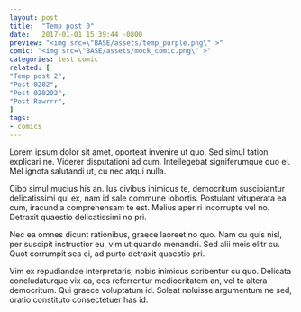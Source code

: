 ```yaml
---
layout: post
title:  "Temp post 0"
date:   2017-01-01 15:39:44 -0800
preview: "<img src=\"BASE/assets/temp_purple.png\" >"
comic: "<img src=\"BASE/assets/mock_comic.png\" >"
categories: test comic
related: [
"Temp post 2",
"Post 0202",
"Post 020202",
"Post Rawrrr",
]
tags:
- comics
---
```

Lorem ipsum dolor sit amet, oporteat invenire ut quo. Sed simul tation explicari ne. Viderer disputationi ad cum. Intellegebat signiferumque quo ei. Mel ignota salutandi ut, cu nec atqui nulla.

Cibo simul mucius his an. Ius civibus inimicus te, democritum suscipiantur delicatissimi qui ex, nam id sale commune lobortis. Postulant vituperata ea cum, iracundia comprehensam te est. Melius aperiri incorrupte vel no. Detraxit quaestio delicatissimi no pri.

Nec ea omnes dicunt rationibus, graece laoreet no quo. Nam cu quis nisl, per suscipit instructior eu, vim ut quando menandri. Sed alii meis elitr cu. Quot corrumpit sea ei, ad purto detraxit quaestio pri.

Vim ex repudiandae interpretaris, nobis inimicus scribentur cu quo. Delicata concludaturque vix ea, eos referrentur mediocritatem an, vel te altera democritum. Qui graece voluptatum id. Soleat noluisse argumentum ne sed, oratio constituto consectetuer has id.
